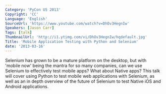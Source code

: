 ```yaml
---
Category: 'PyCon US 2013'
Copyright: 'CC'
Language: 'English'
SourceUrl: 'https://www.youtube.com/watch?v=DhOv3HegnIw'
Speakers: [Jason Carr]
Tags: [talk]
ThumbnailUrl: 'http://i1.ytimg.com/vi/DhOv3HegnIw/hqdefault.jpg'
Title: 'Mobile Application Testing with Python and Selenium'
date: '2013-03-16'
---
```

Selenium has grown to be a mature platform on the desktop, but with 'mobile now' being the mantra for so many companies, can we use Selenium to effectively test mobile apps? What about Native apps? This talk will cover using Python to test mobile web applications with Selenium, as well as an in depth overview of the future of Selenium to test Native iOS and Android applications. 